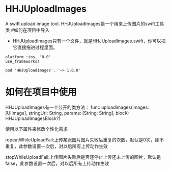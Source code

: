 # HHJUploadImages
A swift upload image tool.
HHJUploadImages是一个用来上传图片的swift工具类
#如何在项目中导入
* HHJUploadImages只有一个文件，就是HHJUploadImages.swift，你可以把它直接拖进过程里面。
```
platform :ios, '8.0'
use_frameworks!

pod 'HHJUploadImages', '~> 1.0.0'
```
# 如何在项目中使用
HHJUploadImages有一个公开的类方法：
func uploadimages(images:[UIImage], stringUrl: String, params: [String: String], blocK: HHJUploadImagesBlock?)

使用以下属性来修改个性化需求

repeatWhileUploadFail:上传某张图片图片失败后重复的次数，默认是0次，即不重复，此参数设置一次后，对以后所有上传动作生效

stopWhileUploadFail:上传图片失败后是否还停止上传还未上传的图片，默认是false，此参数设置一次后，对以后所有上传动作生效
